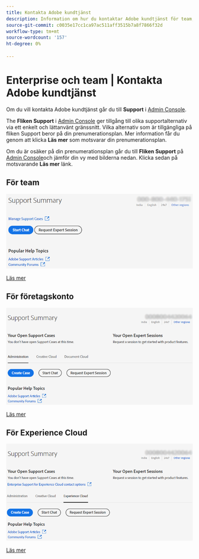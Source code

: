 ```yaml
---
title: Kontakta Adobe kundtjänst
description: Information om hur du kontaktar Adobe kundtjänst för team, företag och Experience Cloud.
source-git-commit: c0035e17cc1ca97ac511aff3515b7a8f7866f32d
workflow-type: tm+mt
source-wordcount: '157'
ht-degree: 0%

---
```



# Enterprise och team | Kontakta Adobe kundtjänst

Om du vill kontakta Adobe kundtjänst går du till **Support** i [Admin Console](https://adminconsole.adobe.com/).

The **Fliken Support** i [Admin Console](https://adminconsole.adobe.com/) ger tillgång till olika supportalternativ via ett enkelt och lättanvänt gränssnitt. Vilka alternativ som är tillgängliga på fliken Support beror på din prenumerationsplan. Mer information får du genom att klicka **Läs mer** som motsvarar din prenumerationsplan.

Om du är osäker på din prenumerationsplan går du till **Fliken Support** på [Admin Console](https://adminconsole.adobe.com/)och jämför din vy med bilderna nedan. Klicka sedan på motsvarande **Läs mer** länk.

## För team

![teambild](assets/team.png)

[Läs mer](https://helpx.adobe.com/enterprise/using/support-for-teams.html)

## För företagskonto

![teambild](assets/enterprise.png)

[Läs mer](https://helpx.adobe.com/enterprise/using/support-for-enterprise.html)

## För Experience Cloud

![teambild](assets/ec.png)

[Läs mer](https://www.adobe.com/go/ac_ec_not_supported_en)
